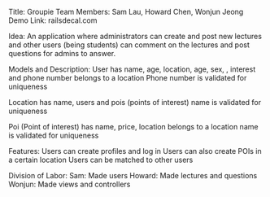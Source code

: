 <!-- START doctoc generated TOC please keep comment here to allow auto update -->
<!-- DON'T EDIT THIS SECTION, INSTEAD RE-RUN doctoc TO UPDATE -->
<!-- END doctoc generated TOC please keep comment here to allow auto update -->
Title: Groupie
Team Members: Sam Lau, Howard Chen, Wonjun Jeong
Demo Link: railsdecal.com

Idea: An application where administrators can create and post new lectures and other users (being students) can comment on the lectures and post questions for admins to answer.

Models and Description:
User
has name, age, location, age, sex, , interest and phone number
belongs to a location
Phone number is validated for uniqueness

Location
has name, users and pois (points of interest)
name is validated for uniqueness

Poi (Point of interest)
has name, price, location
belongs to a location
name is validated for uniqueness

Features:
Users can create profiles and log in
Users can also create POIs in a certain location
Users can be matched to other users

Division of Labor:
Sam: Made users
Howard: Made lectures and questions
Wonjun: Made views and controllers
